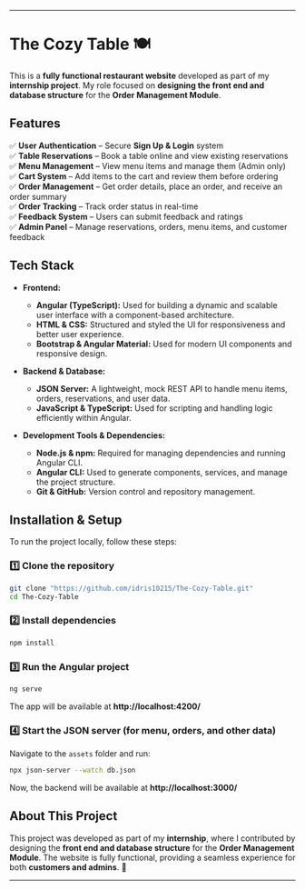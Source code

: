 
---

# The Cozy Table 🍽️  

This is a **fully functional restaurant website** developed as part of my **internship project**. My role focused on **designing the front end and database structure** for the **Order Management Module**.  

## Features  

✅ **User Authentication** – Secure **Sign Up & Login** system  
✅ **Table Reservations** – Book a table online and view existing reservations  
✅ **Menu Management** – View menu items and manage them (Admin only)  
✅ **Cart System** – Add items to the cart and review them before ordering  
✅ **Order Management** – Get order details, place an order, and receive an order summary  
✅ **Order Tracking** – Track order status in real-time  
✅ **Feedback System** – Users can submit feedback and ratings  
✅ **Admin Panel** – Manage reservations, orders, menu items, and customer feedback  

## Tech Stack  

- **Frontend:**  
  - **Angular (TypeScript):** Used for building a dynamic and scalable user interface with a component-based architecture.  
  - **HTML & CSS:** Structured and styled the UI for responsiveness and better user experience.  
  - **Bootstrap & Angular Material:** Used for modern UI components and responsive design.  

- **Backend & Database:**  
  - **JSON Server:** A lightweight, mock REST API to handle menu items, orders, reservations, and user data.  
  - **JavaScript & TypeScript:** Used for scripting and handling logic efficiently within Angular.  

- **Development Tools & Dependencies:**  
  - **Node.js & npm:** Required for managing dependencies and running Angular CLI.  
  - **Angular CLI:** Used to generate components, services, and manage the project structure.  
  - **Git & GitHub:** Version control and repository management.  

## Installation & Setup  

To run the project locally, follow these steps:  

### 1️⃣ Clone the repository  
```bash
git clone "https://github.com/idris10215/The-Cozy-Table.git"
cd The-Cozy-Table
```

### 2️⃣ Install dependencies  
```bash
npm install
```

### 3️⃣ Run the Angular project  
```bash
ng serve
```
The app will be available at **http://localhost:4200/**  

### 4️⃣ Start the JSON server (for menu, orders, and other data)  
Navigate to the `assets` folder and run:  
```bash
npx json-server --watch db.json
```

Now, the backend will be available at **http://localhost:3000/**  

## About This Project  

This project was developed as part of my **internship**, where I contributed by designing the **front end and database structure** for the **Order Management Module**. The website is fully functional, providing a seamless experience for both **customers and admins**. 🚀  

---
